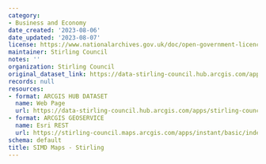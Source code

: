 ```yaml
---
category:
- Business and Economy
date_created: '2023-08-06'
date_updated: '2023-08-07'
license: https://www.nationalarchives.gov.uk/doc/open-government-licence/version/3/
maintainer: Stirling Council
notes: ''
organization: Stirling Council
original_dataset_link: https://data-stirling-council.hub.arcgis.com/apps/stirling-council::simd-maps-stirling
records: null
resources:
- format: ARCGIS HUB DATASET
  name: Web Page
  url: https://data-stirling-council.hub.arcgis.com/apps/stirling-council::simd-maps-stirling
- format: ARCGIS GEOSERVICE
  name: Esri REST
  url: https://stirling-council.maps.arcgis.com/apps/instant/basic/index.html?appid=f9d119c2e6f345aeb1eeabd53741456c
schema: default
title: SIMD Maps - Stirling
---
```

